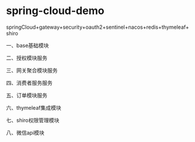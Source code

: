 # spring-cloud-demo

springCloud+gateway+security+oauth2+sentinel+nacos+redis+thymeleaf+shiro

一、base基础模块

二、授权模块服务

三、网关聚合模块服务

四、消费者服务服务

五、订单模块服务

六、thymeleaf集成模块

七、shiro权限管理模块

八、微信api模块
